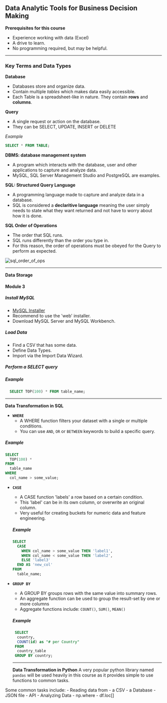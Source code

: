 ## **Data Analytic Tools for Business Decision Making**

**Prerequisites for this course**
- Experience working with data (Excel)
- A drive to learn.
- No programming required, but may be helpful. 

---

### Key Terms and Data Types
**Database**
- Databases store and organize data. 
- Contain multiple _tables_ which makes data easily accessible.
- Each Table is a spreadsheet-like in nature. They contain **rows** and **columns**. 

**Query**
- A single request or action on the database.
- They can be SELECT, UPDATE, INSERT or DELETE

_Example_

```sql
SELECT * FROM TABLE;
```

**DBMS: database management system**
- A program which interacts with the database, user and other applications to capture and analyze data. 
- MySQL, SQL Server Management Studio and PostgreSQL are examples. 

**SQL: Structured Query Language**
- A programming language made to capture and analyze data in a database. 
- SQL is considered a __declaritive language__ meaning the user simply needs to state what they want returned and not have to worry about how it is done. 

**SQL Order of Operations** 

- The order that SQL runs.
- SQL runs differently than the order you type in. 
- For this reason, the order of operations must be obeyed for the Query to perform as expected. 

![sql_order_of_ops](https://github.com/AGWeb18/lessons/blob/master/imgs/orderofoperations.png "SQL Order of Operations")

---

**Data Storage**
#### Module 3
##### Install MySQL
- [MySQL Installer](https://dev.mysql.com/downloads/installer/)
- Recommend to use the 'web' installer. 
- Download MySQL Server and MySQL Workbench. 

##### Load Data
- Find a CSV that has some data. 
- Define Data Types. 
- Import via the Import Data Wizard. 

##### Perform a SELECT query
##### *Example*
```sql
  SELECT TOP(100) * FROM table_name;
```


---

**Data Transformation in SQL**
- **`WHERE`**
  - A WHERE function filters your dataset with a single or multiple conditions. 
  - You can use `AND`, `OR` or `BETWEEN` keywords to build a specific query.

##### *Example*
```sql
SELECT 
  TOP(100) * 
FROM 
  table_name
WHERE
  col_name > some_value; 
```

- **`CASE`**
  - A CASE function 'labels' a row based on a certain condition. 
  - This 'label' can be in its own column, or overwrite an original column. 
  - Very useful for creating buckets for numeric data and feature engineering. 
  
  ##### *Example*
  ```sql
  SELECT 
    CASE 
      WHEN col_name > some_value THEN 'label1',
      WHEN col_name < some_value THEN 'label2', 
      ELSE 'label3'
    END AS 'new_col'
  FROM
    table_name;
  ```

- **`GROUP BY`**
  - A GROUP BY groups rows with the same value into summary rows. 
  - An aggregate function can be used to group the result-set by one or more columns
  - Aggregate functions include: `COUNT()`, `SUM()`, `MEAN()`
  
  ##### *Example*
  ```sql
   SELECT 
    country, 
    COUNT(id) as "# per Country"
   FROM
    country_table
   GROUP BY country;
  ```
  
  ---
  
  **Data Transformation in Python**
A very popular python library named `pandas` will be used heavily in this course as it provides simple to use functions to common tasks. 

Some common tasks include: 
    - Reading data from
        -  a CSV
        -  a Database
        -  JSON file
        -  API
    - Analyzing Data
        - np.where
        - df.loc[]

  

